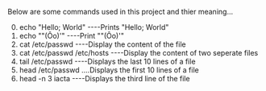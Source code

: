 Below are some commands used in this project and thier meaning...

 0. echo "Hello; World" ----Prints "Hello; World"
 1. echo "\"(Ôo)'"      ----Print ""(Ôo)'"
 2. cat /etc/passwd     ----Display the content of the file
 3. cat /etc/passwd /etc/hosts  ----Display the content of two seperate files
 4. tail /etc/passwd  ----Displays the last 10 lines of a file 
 5. head /etc/passwd ....Displays the first 10 lines of a file
 6. head -n 3 iacta  ----Displays the third line of the file

